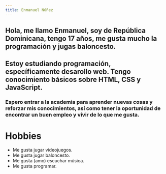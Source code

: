 ```yaml
--- 
title: Enmanuel Núñez
---
```


## Hola, me llamo Enmanuel, soy de República Dominicana, tengo 17 años, me gusta mucho la programación y jugas baloncesto. 

## Estoy estudiando programación, específicamente desarollo web. Tengo conocimiento básicos sobre HTML, CSS y JavaScript.

### Espero entrar a la academia para aprender nuevas cosas y reforzar mis conocimientos, así como tener la oportunidad de encontrar un buen empleo y vivir de lo que me gusta.

# Hobbies 
- Me gusta jugar videojuegos.
- Me gusta jugar baloncesto.
- Me gusta (amo) escuchar música.
- Me gusta programar.

